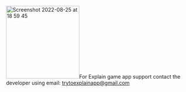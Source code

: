<img width="200" alt="Screenshot 2022-08-25 at 18 59 45" src="https://user-images.githubusercontent.com/112175058/186898229-24cffae6-28fb-4e34-a9f5-7bab74586801.png">For Explain game app support contact the developer using email: trytoexplainapp@gmail.com
